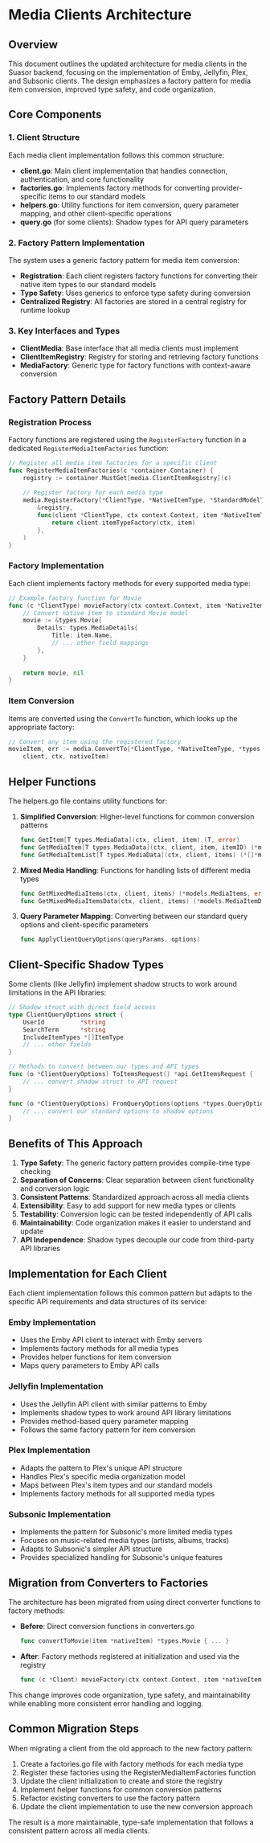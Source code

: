 # Media Clients Architecture

## Overview

This document outlines the updated architecture for media clients in the Suasor backend, focusing on the implementation of Emby, Jellyfin, Plex, and Subsonic clients. The design emphasizes a factory pattern for media item conversion, improved type safety, and code organization.

## Core Components

### 1. Client Structure

Each media client implementation follows this common structure:

- **client.go**: Main client implementation that handles connection, authentication, and core functionality
- **factories.go**: Implements factory methods for converting provider-specific items to our standard models
- **helpers.go**: Utility functions for item conversion, query parameter mapping, and other client-specific operations
- **query.go** (for some clients): Shadow types for API query parameters

### 2. Factory Pattern Implementation

The system uses a generic factory pattern for media item conversion:

- **Registration**: Each client registers factory functions for converting their native item types to our standard models
- **Type Safety**: Uses generics to enforce type safety during conversion
- **Centralized Registry**: All factories are stored in a central registry for runtime lookup

### 3. Key Interfaces and Types

- **ClientMedia**: Base interface that all media clients must implement
- **ClientItemRegistry**: Registry for storing and retrieving factory functions
- **MediaFactory**: Generic type for factory functions with context-aware conversion

## Factory Pattern Details

### Registration Process

Factory functions are registered using the `RegisterFactory` function in a dedicated `RegisterMediaItemFactories` function:

```go
// Register all media item factories for a specific client
func RegisterMediaItemFactories(c *container.Container) {
    registry := container.MustGet[media.ClientItemRegistry](c)
    
    // Register factory for each media type
    media.RegisterFactory[*ClientType, *NativeItemType, *StandardModelType](
        &registry,
        func(client *ClientType, ctx context.Context, item *NativeItemType) (*StandardModelType, error) {
            return client.itemTypeFactory(ctx, item)
        },
    )
}
```

### Factory Implementation

Each client implements factory methods for every supported media type:

```go
// Example factory function for Movie
func (c *ClientType) movieFactory(ctx context.Context, item *NativeItemType) (*types.Movie, error) {
    // Convert native item to standard Movie model
    movie := &types.Movie{
        Details: types.MediaDetails{
            Title: item.Name,
            // ... other field mappings
        },
    }
    
    return movie, nil
}
```

### Item Conversion

Items are converted using the `ConvertTo` function, which looks up the appropriate factory:

```go
// Convert any item using the registered factory
movieItem, err := media.ConvertTo[*ClientType, *NativeItemType, *types.Movie](
    client, ctx, nativeItem)
```

## Helper Functions

The helpers.go file contains utility functions for:

1. **Simplified Conversion**: Higher-level functions for common conversion patterns
   ```go
   func GetItem[T types.MediaData](ctx, client, item) (T, error)
   func GetMediaItem[T types.MediaData](ctx, client, item, itemID) (*models.MediaItem[T], error)
   func GetMediaItemList[T types.MediaData](ctx, client, items) (*[]*models.MediaItem[T], error)
   ```

2. **Mixed Media Handling**: Functions for handling lists of different media types
   ```go
   func GetMixedMediaItems(ctx, client, items) (*models.MediaItems, error)
   func GetMixedMediaItemsData(ctx, client, items) (*models.MediaItemDatas, error)
   ```

3. **Query Parameter Mapping**: Converting between our standard query options and client-specific parameters
   ```go
   func ApplyClientQueryOptions(queryParams, options) 
   ```

## Client-Specific Shadow Types

Some clients (like Jellyfin) implement shadow structs to work around limitations in the API libraries:

```go
// Shadow struct with direct field access
type ClientQueryOptions struct {
    UserId          *string
    SearchTerm      *string
    IncludeItemTypes *[]ItemType
    // ... other fields
}

// Methods to convert between our types and API types
func (o *ClientQueryOptions) ToItemsRequest() *api.GetItemsRequest {
    // ... convert shadow struct to API request
}

func (o *ClientQueryOptions) FromQueryOptions(options *types.QueryOptions) *ClientQueryOptions {
    // ... convert our standard options to shadow options
}
```

## Benefits of This Approach

1. **Type Safety**: The generic factory pattern provides compile-time type checking
2. **Separation of Concerns**: Clear separation between client functionality and conversion logic
3. **Consistent Patterns**: Standardized approach across all media clients
4. **Extensibility**: Easy to add support for new media types or clients
5. **Testability**: Conversion logic can be tested independently of API calls
6. **Maintainability**: Code organization makes it easier to understand and update
7. **API Independence**: Shadow types decouple our code from third-party API libraries

## Implementation for Each Client

Each client implementation follows this common pattern but adapts to the specific API requirements and data structures of its service:

### Emby Implementation

- Uses the Emby API client to interact with Emby servers
- Implements factory methods for all media types
- Provides helper functions for item conversion
- Maps query parameters to Emby API calls

### Jellyfin Implementation

- Uses the Jellyfin API client with similar patterns to Emby
- Implements shadow types to work around API library limitations
- Provides method-based query parameter mapping
- Follows the same factory pattern for item conversion

### Plex Implementation

- Adapts the pattern to Plex's unique API structure
- Handles Plex's specific media organization model
- Maps between Plex's item types and our standard models
- Implements factory methods for all supported media types

### Subsonic Implementation

- Implements the pattern for Subsonic's more limited media types
- Focuses on music-related media types (artists, albums, tracks)
- Adapts to Subsonic's simpler API structure
- Provides specialized handling for Subsonic's unique features

## Migration from Converters to Factories

The architecture has been migrated from using direct converter functions to factory methods:

- **Before**: Direct conversion functions in converters.go
  ```go
  func convertToMovie(item *nativeItem) *types.Movie { ... }
  ```

- **After**: Factory methods registered at initialization and used via the registry
  ```go
  func (c *Client) movieFactory(ctx context.Context, item *nativeItem) (*types.Movie, error) { ... }
  ```

This change improves code organization, type safety, and maintainability while enabling more consistent error handling and logging.

## Common Migration Steps

When migrating a client from the old approach to the new factory pattern:

1. Create a factories.go file with factory methods for each media type
2. Register these factories using the RegisterMediaItemFactories function
3. Update the client initialization to create and store the registry
4. Implement helper functions for common conversion patterns
5. Refactor existing converters to use the factory pattern
6. Update the client implementation to use the new conversion approach

The result is a more maintainable, type-safe implementation that follows a consistent pattern across all media clients.